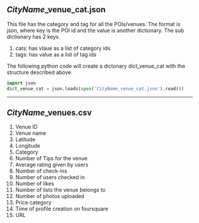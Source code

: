 ## *CityName*_venue_cat.json 

This file has the category and tag for all the POIs/venues.
The format is json, where key is the POI id and the value is another dictionary.
The sub dictionary has 2 keys.

1. cats: has vlaue as a list of category ids
2. tags: has value as a list of tag ids

The following python code will create a dictonary dict_venue_cat with the structure described above.
```python
import json
dict_venue_cat = json.loads(open('CityName_venue_cat.json').read())
```


-------------------------------------------------------------------------------------------------------------------
## *CityName*_venues.csv

1. Venue ID
2. Venue name
3. Latitude
4. Longitude
5. Category
6. Number of Tips for the venue
7. Average rating given by users
8. Number of check-ins
9. Number of users checked in
10. Number of likes
11. Number of lists the venue belongs to
12. Number of photos uploaded
13. Price category
14. Time of profile creation on foursquare
15. URL
